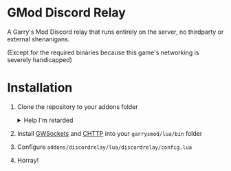 # GMod Discord Relay
A Garry's Mod Discord relay that runs entirely on the server, no thirdparty or external shenanigans.

(Except for the required binaries because this game's networking is severely handicapped)

# Installation

1. Clone the repository to your addons folder
	<details>

	<summary>Help I'm retarded</summary>

	```bash
	cd garrysmod/addons
	git clone --recursive https://github.com/github-is-garbage/gmod-discord-relay discordrelay
	```

	</details>
2. Install [GWSockets](https://github.com/FredyH/GWSockets) and [CHTTP](https://github.com/timschumi/gmod-chttp) into your `garrysmod/lua/bin` folder
3. Configure `addons/discordrelay/lua/discordrelay/config.lua`
4. Horray!
